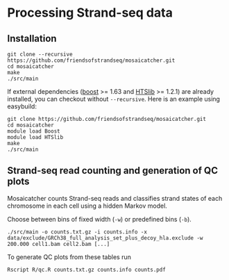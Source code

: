 # Processing Strand-seq data

## Installation

```
git clone --recursive https://github.com/friendsofstrandseq/mosaicatcher.git
cd mosaicatcher
make
./src/main
```

If external dependencies ([boost](http://www.boost.org/) >= 1.63 and [HTSlib](https://github.com/samtools/htslib) >= 1.2.1)
are already installed, you can checkout without `--recursive`. Here is an example using easybuild:

```
git clone https://github.com/friendsofstrandseq/mosaicatcher.git
cd mosaicatcher
module load Boost
module load HTSlib
make
./src/main
```


## Strand-seq read counting and generation of QC plots

Mosaicatcher counts Strand-seq reads and classifies strand states of each chromosome in each cell
using a hidden Markov model.

Choose between bins of fixed width (`-w`) or predefined bins (`-b`).

```
./src/main -o counts.txt.gz -i counts.info -x data/exclude/GRCh38_full_analysis_set_plus_decoy_hla.exclude -w 200.000 cell1.bam cell2.bam [...]
```

To generate QC plots from these tables run

```
Rscript R/qc.R counts.txt.gz counts.info counts.pdf
```

